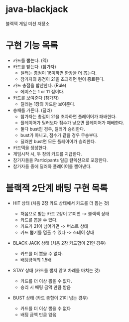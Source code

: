 # java-blackjack
블랙잭 게임 미션 저장소

# 구현 기능 목록 

* 카드를 뽑는다. (덱)
* 카드를 받는다. (참가자)
    * 딜러는 총점이 16이하면 한장을 더 뽑는다.
    * 참가자의 총점이 21을 초과하면 턴이 종료된다. 
* 카드 총점을 합산한다. (Rule)
    * 에이스는 1 or 11 점이다. 
* 카드를 보여준다 (참가자)
    * 딜러는 1장의 카드만 보여준다.
* 승패를 가른다. (딜러)
    * 참가자는 총점이 21을 초과하면 플레이어가 패배한다. 
    * 플레이어가 딜러보다 점수가 낮으면 플레이어가 패배한다. 
    * 둘다 bust인 경우, 딜러가 승리한다. 
    * bust가 아니고, 점수가 같을 경우 무승부다. 
    * 딜러만 bust면 모든 플레이어가 승리한다. 
* 카드덱을 생성한다.
* 게임시작 시, 두 장의 카드를 지급한다. 
* 참가자들을 Participants 일급 컬렉션으로 포장한다.
* 참가자들 중에 딜러와 플레이어를 뽑아낸다.

# 블랙잭 2단계 배팅 구현 목록

* HIT 상태 (처음 2장 카드 상태에서 카드를 더 뽑는 것)
  * 처음으로 받는 카드 2장이 21이면 -> 블랙잭 상태
  * 카드를 뽑을 수 있다.
  * 카드가 21이 넘어가면 -> 버스트 상태
  * 카드 뽑기를 멈출 수 있다 -> 스테이 상태
  
* BLACK JACK 상태 (처음 2장 카드합이 21인 경우)
  * 카드를 더 뽑을 수 없다.
  * 배팅금액의 1.5배
  
* STAY 상태 (카드를 뽑지 않고 차례를 마치는 것)
  * 카드를 더 이상 뽑을 수 없다.
  * 승리 시 배팅 금액 만큼 받음
  
* BUST 상태 (카드 총합이 21이 넘는 경우)
  * 카드를 더 이상 뽑을 수 없다
  * 배팅 금액 만큼 잃음
